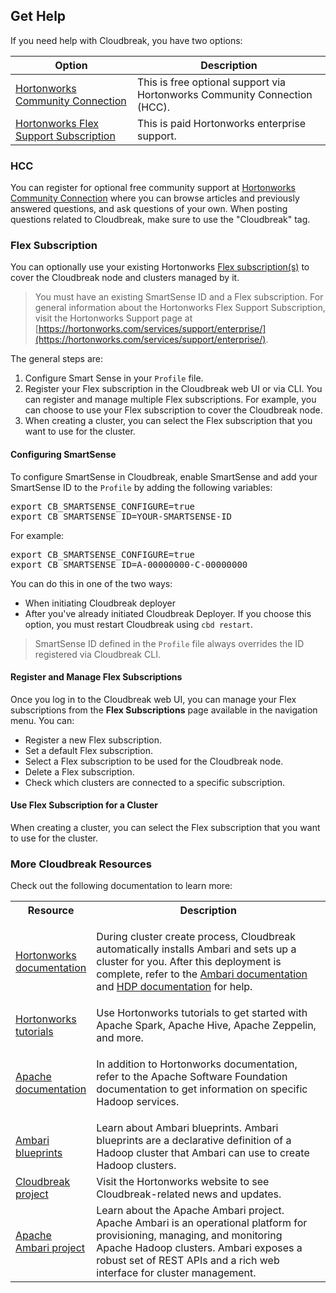
## Get Help

If you need help with Cloudbreak, you have two options:

| Option | Description |
|---|---|
| [Hortonworks Community Connection](#hcc) |	This is free optional support via Hortonworks Community Connection (HCC).|
| [Hortonworks Flex Support Subscription](#flex-subscription) | This is paid Hortonworks enterprise support.|


### HCC

You can register for optional free community support at [Hortonworks Community Connection](https://community.hortonworks.com/answers/index.html) where you can browse articles and previously answered questions, and ask questions of your own. When posting questions related to Cloudbreak, make sure to use the "Cloudbreak" tag.


### Flex Subscription

[Comment]: <> (Need to update these steps based on UI changes.)

You can optionally use your existing Hortonworks [Flex subscription(s)](https://hortonworks.com/services/support/enterprise/) to cover the Cloudbreak node and clusters managed by it. 

> You must have an existing SmartSense ID and a Flex subscription. For general information about the Hortonworks Flex Support Subscription, visit the Hortonworks Support page at [https://hortonworks.com/services/support/enterprise/](https://hortonworks.com/services/support/enterprise/).

The general steps are:

1. Configure Smart Sense in your `Profile` file.   
2. Register your Flex subscription in the Cloudbreak web UI or via CLI. You can register and manage multiple Flex subscriptions. For example, you can choose to use your Flex subscription to cover the Cloudbreak node.   
4. When creating a cluster, you can select the Flex subscription that you want to use for the cluster.  



#### Configuring SmartSense

To configure SmartSense in Cloudbreak, enable SmartSense and add your SmartSense ID to the `Profile` by adding the following variables:

<pre>export CB_SMARTSENSE_CONFIGURE=true
export CB_SMARTSENSE_ID=YOUR-SMARTSENSE-ID</pre>
    
For example:
 
<pre>export CB_SMARTSENSE_CONFIGURE=true
export CB_SMARTSENSE_ID=A-00000000-C-00000000</pre>

You can do this in one of the two ways:

* When initiating Cloudbreak deployer  
* After you've already initiated Cloudbreak Deployer. If you choose this option, you must restart Cloudbreak using `cbd restart`.

> SmartSense ID defined in the `Profile` file always overrides the ID registered via Cloudbreak CLI.


#### Register and Manage Flex Subscriptions

Once you log in to the Cloudbreak web UI, you can manage your Flex subscriptions from the **Flex Subscriptions** page available in the navigation menu. You can:

* Register a new Flex subscription.  
* Set a default Flex subscription.  
* Select a Flex subscription to be used for the Cloudbreak node.  
* Delete a Flex subscription.  
* Check which clusters are connected to a specific subscription.  


#### Use Flex Subscription for a Cluster 

When creating a cluster, you can select the Flex subscription that you want to use for the cluster.


### More Cloudbreak Resources 

Check out the following documentation to learn more:

<table>
<tr><th width="25%"> Resource </th><th width="75%">Description</th><tr>
<tr><td><a href="http://docs.hortonworks.com/index.html" target="_blank">Hortonworks documentation </a></td>
<td><p>During cluster create process, Cloudbreak automatically installs Ambari and sets up a cluster for you. After this deployment is complete, refer to the <a href="http://docs.hortonworks.com/HDPDocuments/Ambari/Ambari-2.4.1.0/index.html" target="_blank">Ambari documentation</a> and <a href="http://docs.hortonworks.com/HDPDocuments/HDP2/HDP-2.5.0/index.html" target="_blank">HDP documentation</a> for help.</p></td>
</tr>
<tr><td>
<a href="http://hortonworks.com/tutorials/" target="_blank">Hortonworks tutorials</a>
</td>
<td>Use Hortonworks tutorials to get started with Apache Spark, Apache Hive, Apache Zeppelin, and more.</td></tr>
<tr><td><a href="https://www.apache.org/" target="_blank">Apache documentation</a></td>
<td>
<p> In addition to Hortonworks documentation, refer to the Apache Software Foundation documentation to get information on specific Hadoop services. 
</p>
</td></tr>
<tr><td><a href="https://cwiki.apache.org/confluence/display/AMBARI/Blueprints" target="_blank">Ambari blueprints</a></td><td>Learn about Ambari blueprints. Ambari blueprints are a declarative definition of a Hadoop cluster that Ambari can use to create Hadoop clusters.</td></tr>
<tr><td><a href="http://hortonworks.com/open-source/cloudbreak/" target="_blank">Cloudbreak project</a></td><td>Visit the Hortonworks website to see Cloudbreak-related news and updates.</td></tr>
<tr><td><a href="http://hortonworks.com/hadoop/ambari/" target="_blank">Apache Ambari project</a></td><td>Learn about the Apache Ambari project. Apache Ambari is an operational platform for provisioning, managing, and monitoring Apache Hadoop clusters. Ambari exposes a robust set of REST APIs and a rich web interface for cluster management.</td></tr>
</table>




